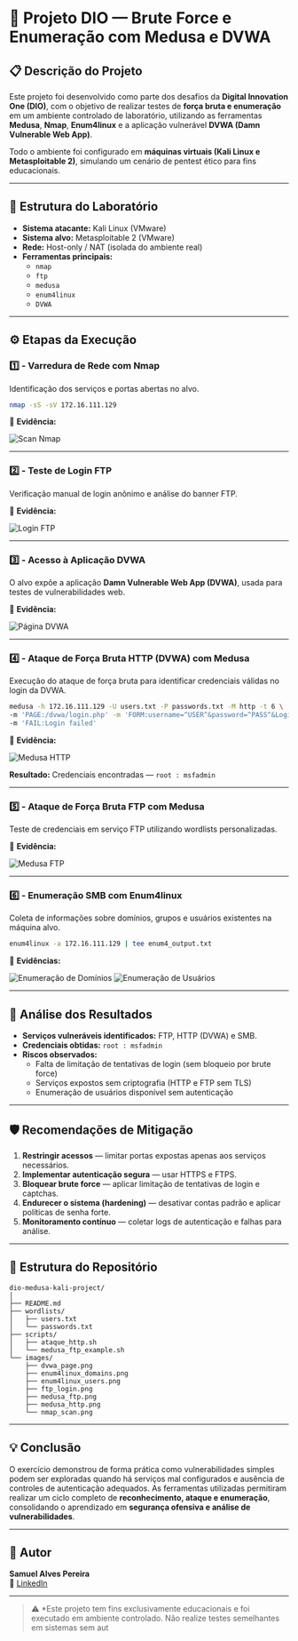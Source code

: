 # 🧠 Projeto DIO — Brute Force e Enumeração com Medusa e DVWA

## 📋 Descrição do Projeto

Este projeto foi desenvolvido como parte dos desafios da **Digital Innovation One (DIO)**, com o objetivo de realizar testes de **força bruta e enumeração** em um ambiente controlado de laboratório, utilizando as ferramentas **Medusa**, **Nmap**, **Enum4linux** e a aplicação vulnerável **DVWA (Damn Vulnerable Web App)**.

Todo o ambiente foi configurado em **máquinas virtuais (Kali Linux e Metasploitable 2)**, simulando um cenário de pentest ético para fins educacionais.

---

## 🧱 Estrutura do Laboratório

- **Sistema atacante:** Kali Linux (VMware)
- **Sistema alvo:** Metasploitable 2 (VMware)
- **Rede:** Host-only / NAT (isolada do ambiente real)
- **Ferramentas principais:**
  - `nmap`
  - `ftp`
  - `medusa`
  - `enum4linux`
  - `DVWA`

---

## ⚙️ Etapas da Execução

### 1️⃣ - Varredura de Rede com Nmap

Identificação dos serviços e portas abertas no alvo.

```bash
nmap -sS -sV 172.16.111.129
```

📸 **Evidência:**

![Scan Nmap](./images/nmap_scan.png)

---

### 2️⃣ - Teste de Login FTP

Verificação manual de login anônimo e análise do banner FTP.

📸 **Evidência:**

![Login FTP](./images/ftp_login.png)

---

### 3️⃣ - Acesso à Aplicação DVWA

O alvo expõe a aplicação **Damn Vulnerable Web App (DVWA)**, usada para testes de vulnerabilidades web.

📸 **Evidência:**

![Página DVWA](./images/dvwa_page.png)

---

### 4️⃣ - Ataque de Força Bruta HTTP (DVWA) com Medusa

Execução do ataque de força bruta para identificar credenciais válidas no login da DVWA.

```bash
medusa -h 172.16.111.129 -U users.txt -P passwords.txt -M http -t 6 \
-m 'PAGE:/dvwa/login.php' -m 'FORM:username=^USER^&password=^PASS^&Login=Login' \
-m 'FAIL:Login failed'
```

📸 **Evidência:**

![Medusa HTTP](./images/medusa_http.png)

**Resultado:** Credenciais encontradas — `root : msfadmin`

---

### 5️⃣ - Ataque de Força Bruta FTP com Medusa

Teste de credenciais em serviço FTP utilizando wordlists personalizadas.

📸 **Evidência:**

![Medusa FTP](./images/medusa_ftp.png)

---

### 6️⃣ - Enumeração SMB com Enum4linux

Coleta de informações sobre domínios, grupos e usuários existentes na máquina alvo.

```bash
enum4linux -a 172.16.111.129 | tee enum4_output.txt
```

📸 **Evidências:**

![Enumeração de Domínios](./images/enum4linux_domains.png)
![Enumeração de Usuários](./images/enum4linux_users.png)

---

## 🧩 Análise dos Resultados

- **Serviços vulneráveis identificados:** FTP, HTTP (DVWA) e SMB.
- **Credenciais obtidas:** `root : msfadmin`
- **Riscos observados:**
  - Falta de limitação de tentativas de login (sem bloqueio por brute force)
  - Serviços expostos sem criptografia (HTTP e FTP sem TLS)
  - Enumeração de usuários disponível sem autenticação

---

## 🛡️ Recomendações de Mitigação

1. **Restringir acessos** — limitar portas expostas apenas aos serviços necessários.
2. **Implementar autenticação segura** — usar HTTPS e FTPS.
3. **Bloquear brute force** — aplicar limitação de tentativas de login e captchas.
4. **Endurecer o sistema (hardening)** — desativar contas padrão e aplicar políticas de senha forte.
5. **Monitoramento contínuo** — coletar logs de autenticação e falhas para análise.

---

## 📂 Estrutura do Repositório

```
dio-medusa-kali-project/
│
├── README.md
├── wordlists/
│   ├── users.txt
│   └── passwords.txt
├── scripts/
│   ├── ataque_http.sh
│   └── medusa_ftp_example.sh
└── images/
    ├── dvwa_page.png
    ├── enum4linux_domains.png
    ├── enum4linux_users.png
    ├── ftp_login.png
    ├── medusa_ftp.png
    ├── medusa_http.png
    └── nmap_scan.png
```

---

## 💡 Conclusão

O exercício demonstrou de forma prática como vulnerabilidades simples podem ser exploradas quando há serviços mal configurados e ausência de controles de autenticação adequados. As ferramentas utilizadas permitiram realizar um ciclo completo de **reconhecimento, ataque e enumeração**, consolidando o aprendizado em **segurança ofensiva e análise de vulnerabilidades**.

---

## 👤 Autor

**Samuel Alves Pereira**  
🔗 [LinkedIn](https://linkedin.com/in/samuel-alves-pereira)

---

> ⚠️ *Este projeto tem fins exclusivamente educacionais e foi executado em ambiente controlado. Não realize testes semelhantes em sistemas sem aut